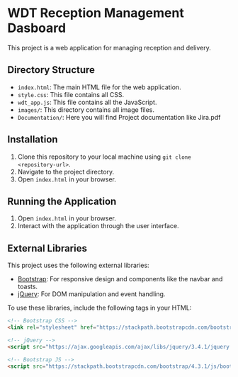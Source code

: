 # WDT Reception Management Dasboard

This project is a web application for managing reception and delivery.

## Directory Structure

- `index.html`: The main HTML file for the web application.
- `style.css`: This file contains all CSS.
- `wdt_app.js`: This file contains all the JavaScript.
- `images/`: This directory contains all image files.
- `Documentation/`: Here you will find Project documentation like Jira.pdf

## Installation

1. Clone this repository to your local machine using `git clone <repository-url>`.
2. Navigate to the project directory.
3. Open `index.html` in your browser.

## Running the Application

1. Open `index.html` in your browser.
2. Interact with the application through the user interface.

## External Libraries

This project uses the following external libraries:

- [Bootstrap](https://getbootstrap.com/): For responsive design and components like the navbar and toasts.
- [jQuery](https://jquery.com/): For DOM manipulation and event handling.

To use these libraries, include the following tags in your HTML:

```html
<!-- Bootstrap CSS -->
<link rel="stylesheet" href="https://stackpath.bootstrapcdn.com/bootstrap/4.3.1/css/bootstrap.min.css">

<!-- jQuery -->
<script src="https://ajax.googleapis.com/ajax/libs/jquery/3.4.1/jquery.min.js"></script>

<!-- Bootstrap JS -->
<script src="https://stackpath.bootstrapcdn.com/bootstrap/4.3.1/js/bootstrap.min.js"></script>